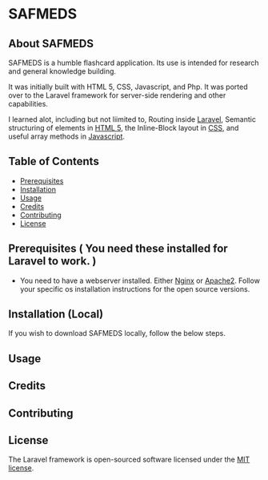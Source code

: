 # SAFMEDS

## About SAFMEDS

SAFMEDS is a humble flashcard application.
Its use is intended for research and general knowledge building. 

It was initially built with HTML 5, CSS, Javascript, and Php. 
It was ported over to the Laravel framework for server-side rendering and other capabilities.

I learned alot, including but not liimited to, Routing inside [Laravel](https://laravel.com/docs/10.x/routing#route-parameters), Semantic structuring of elements in [HTML 5](https://www.w3schools.com/html/html5_semantic_elements.asp), the Inline-Block layout in [CSS](https://www.w3schools.com/css/css_inline-block.asp), and useful array methods in [Javascript](https://www.w3schools.com/js/js_array_methods.asp).


## Table of Contents
- [Prerequisites](#prerequisites)
- [Installation](#installation)
- [Usage](#usage)
- [Credits](#credits)
- [Contributing](#contributing)
- [License](#license)

## Prerequisites ( You need these installed for Laravel to work. )
- You need to have a webserver installed. Either [Nginx](https://docs.nginx.com/nginx/admin-guide/installing-nginx/installing-nginx-open-source/) or [Apache2](https://httpd.apache.org/). Follow your specific os installation instructions for the open source versions.

## Installation (Local)
If you wish to download SAFMEDS locally, follow the below steps. 

## Usage
## Credits

## Contributing


## License

The Laravel framework is open-sourced software licensed under the [MIT license](https://opensource.org/licenses/MIT).
